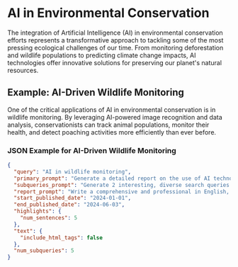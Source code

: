 # AI in Environmental Conservation

The integration of Artificial Intelligence (AI) in environmental conservation efforts represents a transformative approach to tackling some of the most pressing ecological challenges of our time. From monitoring deforestation and wildlife populations to predicting climate change impacts, AI technologies offer innovative solutions for preserving our planet's natural resources.

## Example: AI-Driven Wildlife Monitoring

One of the critical applications of AI in environmental conservation is in wildlife monitoring. By leveraging AI-powered image recognition and data analysis, conservationists can track animal populations, monitor their health, and detect poaching activities more efficiently than ever before.

### JSON Example for AI-Driven Wildlife Monitoring

```json
{
  "query": "AI in wildlife monitoring",
  "primary_prompt": "Generate a detailed report on the use of AI technologies in wildlife monitoring, including the latest advancements, applications, and outcomes. The report should cover how AI is used to track animal populations, monitor their health, and combat poaching.",
  "subqueries_prompt": "Generate 2 interesting, diverse search queries that would be useful for generating a detailed report on AI's role in wildlife monitoring. These subqueries should explore different aspects of the topic, such as image recognition technologies and data analysis methods.",
  "report_prompt": "Write a comprehensive and professional in English, five-paragraph, 200-word research report about AI's role in wildlife monitoring based on the provided information. Include citations in the text using footnote notation ([citation #]), for example [2]. First provide the report, followed by a single `References` section that only lists the URLs (and their published date) used, in the format [#] <url>. For the published date, only include the month and year. Reset the citations index and ignore the order of citations in the provided information.",
  "start_published_date": "2024-01-01",
  "end_published_date": "2024-06-03",
  "highlights": {
    "num_sentences": 5
  },
  "text": {
    "include_html_tags": false
  },
  "num_subqueries": 5
}
```
